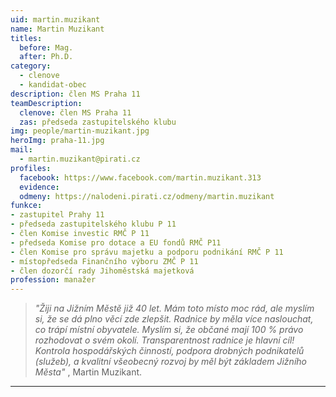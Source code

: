 ```yaml
---
uid: martin.muzikant
name: Martin Muzikant
titles:
  before: Mag.
  after: Ph.D.
category:
  - clenove
  - kandidat-obec
description: člen MS Praha 11
teamDescription:
  clenove: člen MS Praha 11
  zas: předseda zastupitelského klubu
img: people/martin-muzikant.jpg
heroImg: praha-11.jpg
mail:
  - martin.muzikant@pirati.cz
profiles:
  facebook: https://www.facebook.com/martin.muzikant.313
  evidence: 
  odmeny: https://nalodeni.pirati.cz/odmeny/martin.muzikant
funkce: 
- zastupitel Prahy 11
- předseda zastupitelského klubu P 11
- člen Komise investic RMČ P 11
- předseda Komise pro dotace a EU fondů RMČ P11
- člen Komise pro správu majetku a podporu podnikání RMČ P 11
- místopředseda Finančního výboru ZMČ P 11
- člen dozorčí rady Jihoměstská majetková 
profession: manažer
---
```


>*"Žiji na Jižním Městě již 40 let. Mám toto místo moc rád, ale myslím si, že se dá plno věcí zde zlepšit. Radnice by měla více naslouchat, co trápí místní obyvatele. Myslím si, že občané mají 100 % právo rozhodovat o svém okolí. Transparentnost radnice je hlavní cíl! Kontrola hospodářských činností, podpora drobných podnikatelů (služeb), a kvalitní všeobecný rozvoj by měl být základem Jižního Města"* , Martin Muzikant.


---
